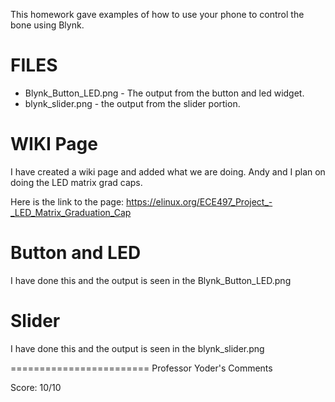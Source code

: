 This homework gave examples of how to use your phone to control the bone using Blynk.

# FILES
* Blynk_Button_LED.png - The output from the button and led widget.
* blynk_slider.png - the output from the slider portion.

# WIKI Page
I have created a wiki page and added what we are doing. Andy and I plan on doing the LED matrix grad caps.

Here is the link to the page: https://elinux.org/ECE497_Project_-_LED_Matrix_Graduation_Cap

# Button and LED
I have done this and the output is seen in the Blynk_Button_LED.png

# Slider
I have done this and the output is seen in the blynk_slider.png

========================
Professor Yoder's Comments

Score:  10/10